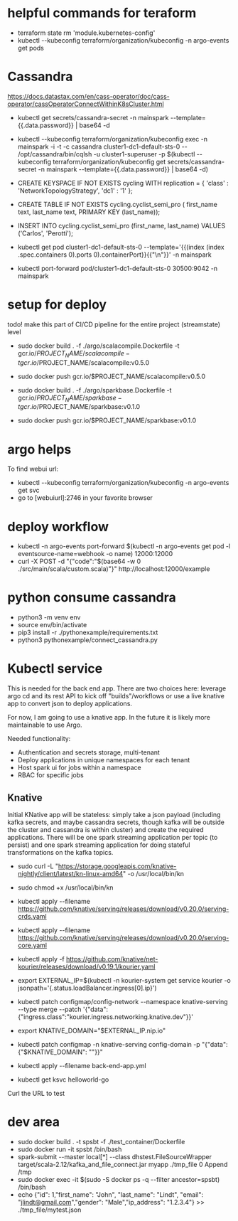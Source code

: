 
# helpful commands for teraform
* terraform state rm 'module.kubernetes-config'
* kubectl --kubeconfig terraform/organization/kubeconfig -n argo-events get pods


# Cassandra

https://docs.datastax.com/en/cass-operator/doc/cass-operator/cassOperatorConnectWithinK8sCluster.html

* kubectl get secrets/cassandra-secret -n mainspark --template={{.data.password}} | base64 -d
* kubectl --kubeconfig terraform/organization/kubeconfig exec -n mainspark -i -t -c cassandra cluster1-dc1-default-sts-0 -- /opt/cassandra/bin/cqlsh -u cluster1-superuser -p $(kubectl --kubeconfig terraform/organization/kubeconfig get secrets/cassandra-secret -n mainspark --template={{.data.password}} | base64 -d)
* CREATE KEYSPACE IF NOT EXISTS cycling WITH replication = { 'class' : 'NetworkTopologyStrategy', 'dc1' : '1' };
* CREATE TABLE IF NOT EXISTS cycling.cyclist_semi_pro (
   first_name text, 
   last_name text, 
   PRIMARY KEY (last_name));
* INSERT INTO cycling.cyclist_semi_pro (first_name, last_name) VALUES ('Carlos', 'Perotti');


* kubectl get pod cluster1-dc1-default-sts-0 --template='{{(index (index .spec.containers 0).ports 0).containerPort}}{{"\n"}}' -n mainspark
* kubectl port-forward pod/cluster1-dc1-default-sts-0 30500:9042 -n mainspark


# setup for deploy

todo! make this part of CI/CD pipeline for the entire project (streamstate) level
* sudo docker build . -f ./argo/scalacompile.Dockerfile -t gcr.io/$PROJECT_NAME/scalacompile -t gcr.io/$PROJECT_NAME/scalacompile:v0.5.0
* sudo docker push gcr.io/$PROJECT_NAME/scalacompile:v0.5.0

* sudo docker build . -f ./argo/sparkbase.Dockerfile -t gcr.io/$PROJECT_NAME/sparkbase -t gcr.io/$PROJECT_NAME/sparkbase:v0.1.0 
* sudo docker push gcr.io/$PROJECT_NAME/sparkbase:v0.1.0

# argo helps

To find webui url:
* kubectl --kubeconfig terraform/organization/kubeconfig -n argo-events get svc
* go to [webuiurl]:2746 in your favorite browser

# deploy workflow

* kubectl -n argo-events port-forward $(kubectl -n argo-events get pod -l eventsource-name=webhook -o name) 12000:12000 
* curl -X POST -d "{\"code\":\"$(base64 -w 0 ./src/main/scala/custom.scala)\"}" http://localhost:12000/example

# python consume cassandra

* python3 -m venv env
* source env/bin/activate
* pip3 install -r ./pythonexample/requirements.txt
* python3 pythonexample/connect_cassandra.py

# Kubectl service 

This is needed for the back end app.  There are two choices here: leverage argo cd and its rest API to kick off "builds"/workflows or use a live knative app to convert json to deploy applications.  

For now, I am going to use a knative app.  In the future it is likely more maintainable to use Argo.

Needed functionality:
* Authentication and secrets storage, multi-tenant
* Deploy applications in unique namespaces for each tenant
* Host spark ui for jobs within a namespace
* RBAC for specific jobs

## Knative

Initial KNative app will be stateless: simply take a json payload (including kafka secrets, and maybe cassandra secrets, though kafka will be outside the cluster and cassandra is within cluster) and create the required applications.  There will be one spark streaming application per topic (to persist) and one spark streaming application for doing stateful transformations on the kafka topics.   

* sudo curl -L "https://storage.googleapis.com/knative-nightly/client/latest/kn-linux-amd64" -o /usr/local/bin/kn

* sudo chmod +x /usr/local/bin/kn

* kubectl apply --filename https://github.com/knative/serving/releases/download/v0.20.0/serving-crds.yaml

* kubectl apply --filename https://github.com/knative/serving/releases/download/v0.20.0/serving-core.yaml

* kubectl apply -f https://github.com/knative/net-kourier/releases/download/v0.19.1/kourier.yaml

* export EXTERNAL_IP=$(kubectl -n kourier-system get service kourier -o jsonpath='{.status.loadBalancer.ingress[0].ip}')

* kubectl patch configmap/config-network --namespace knative-serving --type merge --patch '{"data":{"ingress.class":"kourier.ingress.networking.knative.dev"}}'

* export KNATIVE_DOMAIN="$EXTERNAL_IP.nip.io"

* kubectl patch configmap -n knative-serving config-domain -p "{"data": {"$KNATIVE_DOMAIN": ""}}"

* kubectl apply --filename back-end-app.yml

* kubectl get ksvc helloworld-go

Curl the URL to test


# dev area
* sudo docker build . -t spsbt -f ./test_container/Dockerfile
* sudo docker run -it spsbt /bin/bash
* spark-submit --master local[*] --class dhstest.FileSourceWrapper target/scala-2.12/kafka_and_file_connect.jar myapp ./tmp_file 0 Append /tmp
* sudo docker exec -it $(sudo -S docker ps -q  --filter ancestor=spsbt) /bin/bash
* echo {\"id\": 1,\"first_name\": \"John\", \"last_name\": \"Lindt\",  \"email\": \"jlindt@gmail.com\",\"gender\": \"Male\",\"ip_address\": \"1.2.3.4\"} >> ./tmp_file/mytest.json